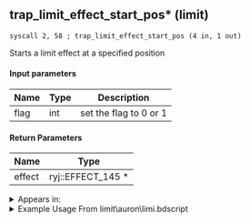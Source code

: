 ## trap_limit_effect_start_pos* (limit)

`syscall 2, 58 ; trap_limit_effect_start_pos (4 in, 1 out)`

Starts a limit effect at a specified position

#### Input parameters
| Name | Type | Description
|------|------|------------
| flag   | int   | set the flag to 0 or 1


#### Return Parameters
| Name | Type
|------|-----
| effect   | ryj::EFFECT_145 *   


<details>
	<summary>Appears in:</summary>
| filename | Entity (obj)
|----------|-------------
| limit\auron\limi.bdscript       |           
| limit\jack\limi.bdscript       |           
| limit\trinity\limi.bdscript       |           
| limit\trinity_wi\limi.bdscript       |           

</details>

<details>
	<summary>Example Usage From limit\auron\limi.bdscript</summary>
```
L303:
 pushFromFSp 4
 fetchValue 4
 popToSp 12
 pushFromPWp W108
 fetchValue 0
 pushImm 6
 pushFromFSp 4
 pushImm 1
 syscall 2, 58 ; trap_limit_effect_start_pos (4 in, 1 out)
 drop 
 pushFromPSpVal 0
 pushImm 490
 pushImm -1
 pushImm 0
 syscall 2, 10 ; trap_attack_new (4 in, 1 out)
 popToSp 8
 pushFromFSp 4
 pushImm 4
 add 
 dup 
 fetchValue 0
 pushImmf 500
 subf 
 memcpy 0
 pushFromFSp 8
 pushFromFSp 4
 syscall 2, 12 ; trap_attack_set_pos (2 in, 0 out)
 pushFromFSp 8
 pushImmf 50
 pushImmf 500
 syscall 2, 11 ; trap_attack_set_radius (3 in, 0 out)
 pushFromFSp 8
 pushImmf 20
 pushImmf 0
 pushImmf 0
 syscall 2, 62 ; trap_attack_set_time (4 in, 0 out)
```
</details>

